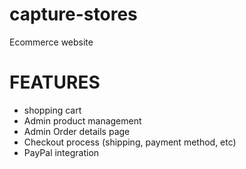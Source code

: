 # capture-stores
Ecommerce website

# FEATURES
- shopping cart
- Admin product management
- Admin Order details page
- Checkout process (shipping, payment method, etc)
- PayPal integration
